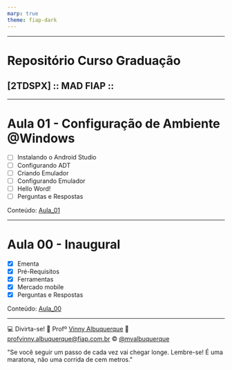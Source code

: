```yaml
---
marp: true
theme: fiap-dark
---
```

<!-- _class: logo -->

---
<!--_class: title-->
# Repositório Curso Graduação 
## [2TDSPX] :: MAD FIAP ::

---

# Aula 01 - Configuração de Ambiente @Windows

- [ ] Instalando o Android Studio
- [ ] Configurando ADT
- [ ] Criando Emulador
- [ ] Configurando Emulador
- [ ] Hello Word!
- [ ] Perguntas e Respostas

Conteúdo: [Aula_01](/01_Kotlin/01_Segunda_feira_07_08_2023/01_Configuracao_do_Ambiente_Windows/README.md)

---

# Aula 00 - Inaugural 

- [X] Ementa
- [X] Pré-Requisitos
- [X] Ferramentas
- [X] Mercado mobile
- [X] Perguntas e Respostas

Conteúdo: [Aula_00](/01_Kotlin/00_Quarta_feira_02_08_2023/00_Inaugural/Aula%2000_Inaugural.pdf)

---
<!-- header: 'Dúvidas' -->
:computer: Divirta-se!
:school: Profº [Vinny Albuquerque](http://www.linkedin.com/in/mvalbuquerque)
:email: profvinny.albuquerque@fiap.com.br
:copyright: [@mvalbuquerque](http://www.linkedin.com/in/mvalbuquerque)

"Se você seguir um passo de cada vez vai chegar longe. Lembre-se! É uma maratona, não uma corrida de cem metros."
